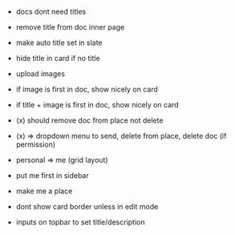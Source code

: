 - docs dont need titles
- remove title from doc inner page
- make auto title set in slate
- hide title in card if no title
- upload images
- if image is first in doc, show nicely on card
- if title + image is first in doc, show nicely on card

- (x) should remove doc from place not delete
- (x) => dropdown menu to send, delete from place, delete doc (if permission)

- personal => me (grid layout)
- put me first in sidebar
- make me a place

- dont show card border unless in edit mode
- inputs on topbar to set title/description

